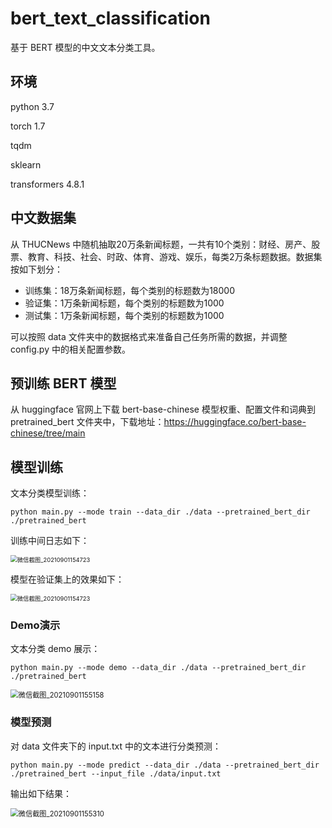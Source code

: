 # bert_text_classification

基于 BERT 模型的中文文本分类工具。

## 环境

python 3.7

torch 1.7

tqdm

sklearn

transformers 4.8.1

## 中文数据集

从 THUCNews 中随机抽取20万条新闻标题，一共有10个类别：财经、房产、股票、教育、科技、社会、时政、体育、游戏、娱乐，每类2万条标题数据。数据集按如下划分：

- 训练集：18万条新闻标题，每个类别的标题数为18000
- 验证集：1万条新闻标题，每个类别的标题数为1000
- 测试集：1万条新闻标题，每个类别的标题数为1000

可以按照 data 文件夹中的数据格式来准备自己任务所需的数据，并调整 config.py 中的相关配置参数。

## 预训练 BERT 模型

从 huggingface 官网上下载 bert-base-chinese 模型权重、配置文件和词典到 pretrained_bert 文件夹中，下载地址：https://huggingface.co/bert-base-chinese/tree/main

## 模型训练

文本分类模型训练：

```shell
python main.py --mode train --data_dir ./data --pretrained_bert_dir ./pretrained_bert
```

训练中间日志如下：

<img src="https://github.com/zejunwang1/bert_text_classification/blob/main/%E5%BE%AE%E4%BF%A1%E6%88%AA%E5%9B%BE_20210901153428.png?raw=true" alt="微信截图_20210901154723" style="zoom:67%;" />

模型在验证集上的效果如下：

<img src="C:\Users\wangzejun\Downloads\微信截图_20210901154723.png" alt="微信截图_20210901154723" style="zoom:67%;" />

### Demo演示

文本分类 demo 展示：

```shell
python main.py --mode demo --data_dir ./data --pretrained_bert_dir ./pretrained_bert
```

<img src="C:\Users\wangzejun\Downloads\微信截图_20210901155158.png" alt="微信截图_20210901155158" style="zoom:80%;" />

### 模型预测

对 data 文件夹下的 input.txt 中的文本进行分类预测：

```shell
python main.py --mode predict --data_dir ./data --pretrained_bert_dir ./pretrained_bert --input_file ./data/input.txt
```

输出如下结果：

<img src="C:\Users\wangzejun\Downloads\微信截图_20210901155310.png" alt="微信截图_20210901155310" style="zoom:80%;" />

